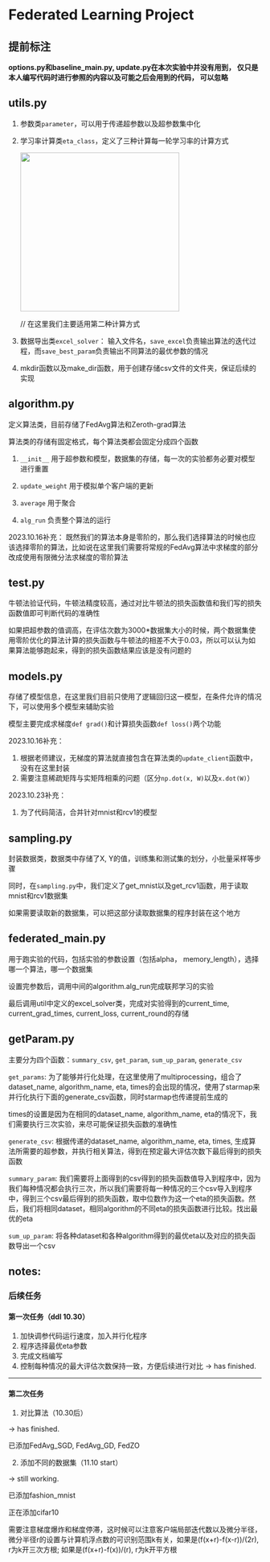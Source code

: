 # Federated Learning Project

## 提前标注

**options.py和baseline_main.py, update.py在本次实验中并没有用到，
仅只是本人编写代码时进行参照的内容以及可能之后会用到的代码，
可以忽略**

## utils.py

1. 参数类`parameter`，可以用于传递超参数以及超参数集中化

2. 学习率计算类`eta_class`，定义了三种计算每一轮学习率的计算方式
   
   <img src="file:///Users/michael/Library/Application%20Support/marktext/images/2023-10-29-15-34-07-image.png" title="" alt="" width="316">
   
   // 在这里我们主要适用第二种计算方式

3. 数据导出类`excel_solver`： 输入文件名，`save_excel`负责输出算法的迭代过程，而`save_best_param`负责输出不同算法的最优参数的情况

4. mkdir函数以及make_dir函数，用于创建存储csv文件的文件夹，保证后续的实现

## algorithm.py

定义算法类，目前存储了FedAvg算法和Zeroth-grad算法

算法类的存储有固定格式，每个算法类都会固定分成四个函数

1. `__init__` 用于超参数和模型，数据集的存储，每一次的实验都务必要对模型进行重置

2. `update_weight` 用于模拟单个客户端的更新

3. `average` 用于聚合

4. `alg_run`  负责整个算法的运行

2023.10.16补充： 既然我们的算法本身是零阶的，那么我们选择算法的时候也应该选择零阶的算法，比如说在这里我们需要将常规的FedAvg算法中求梯度的部分改成使用有限微分法求梯度的零阶算法

## test.py

牛顿法验证代码，牛顿法精度较高，通过对比牛顿法的损失函数值和我们写的损失函数值即可判断代码的准确性

如果把超参数的值调高，在评估次数为3000*数据集大小的时候，两个数据集使用零阶优化的算法计算的损失函数与牛顿法的相差不大于0.03，所以可以认为如果算法能够跑起来，得到的损失函数结果应该是没有问题的

## models.py

存储了模型信息，在这里我们目前只使用了逻辑回归这一模型，在条件允许的情况下，可以使用多个模型来辅助实验

模型主要完成求梯度`def grad()`和计算损失函数`def loss()`两个功能

2023.10.16补充：

1. 根据老师建议，无梯度的算法就直接包含在算法类的`update_client`函数中，没有在这里封装
2. 需要注意稀疏矩阵与实矩阵相乘的问题（区分`np.dot(x, W)`以及`x.dot(W)`）

2023.10.23补充：

1. 为了代码简洁，合并针对mnist和rcv1的模型

## sampling.py

封装数据类，数据类中存储了X, Y的值，训练集和测试集的划分，小批量采样等步骤

同时，在`sampling.py`中，我们定义了get_mnist以及get_rcv1函数，用于读取mnist和rcv1数据集

如果需要读取新的数据集，可以把这部分读取数据集的程序封装在这个地方

## federated_main.py

用于跑实验的代码，包括实验的参数设置（包括alpha， memory_length），选择哪一个算法，哪一个数据集

设置完参数后，调用中间的algorithm.alg_run完成联邦学习的实验

最后调用util中定义的excel_solver类，完成对实验得到的current_time, current_grad_times, current_loss, current_round的存储

## getParam.py

主要分为四个函数：`summary_csv`, `get_param`, `sum_up_param`, `generate_csv`

`get_params`: 为了能够并行化处理，在这里使用了multiprocessing，组合了dataset_name, algorithm_name, eta, times的会出现的情况，使用了starmap来并行化执行下面的generate_csv函数，同时starmap也传递提前生成的

times的设置是因为在相同的dataset_name, algorithm_name, eta的情况下，我们需要执行三次实验，来尽可能保证损失函数的准确性

`generate_csv`: 根据传递的dataset_name, algorithm_name, eta, times, 生成算法所需要的超参数，并执行相关算法，得到在预定最大评估次数下最后得到的损失函数

`summary_param`: 我们需要将上面得到的csv得到的损失函数值导入到程序中，因为我们每种情况都会执行三次，所以我们需要将每一种情况的三个csv导入到程序中，得到三个csv最后得到的损失函数，取中位数作为这一个eta的损失函数。然后，我们将相同dataset，相同algorithm的不同eta的损失函数进行比较。找出最优的eta

`sum_up_param`: 将各种dataset和各种algorithm得到的最优eta以及对应的损失函数导出一个csv



## notes:

### 后续任务

#### 第一次任务（ddl 10.30）

1. 加快调参代码运行速度，加入并行化程序
2. 程序选择最优eta参数
3. 完成文档编写
4. 控制每种情况的最大评估次数保持一致，方便后续进行对比
-> has finished.

----

#### 第二次任务

1. 对比算法（10.30后）
   
-> has finished.
   
   已添加FedAvg_SGD, FedAvg_GD, FedZO
   
2. 添加不同的数据集（11.10 start）
   
-> still working.

   已添加fashion_mnist
   
   正在添加cifar10
   
   需要注意梯度爆炸和梯度停滞，这时候可以注意客户端局部迭代数以及微分半径，微分半径r的设置与计算机浮点数的可识别范围k有关，如果是(f(x+r)-f(x-r))/(2r), r为k开三次方根; 如果是(f(x+r)-f(x))/(r), r为k开平方根
   
